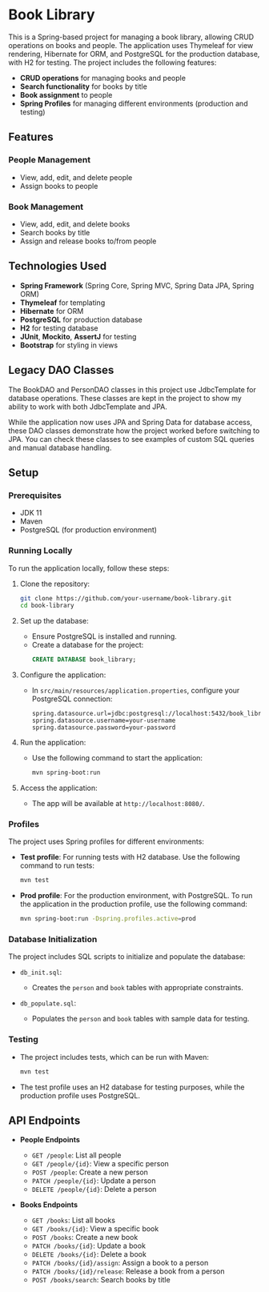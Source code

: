 # Book Library

This is a Spring-based project for managing a book library, allowing CRUD operations on books and people. The application uses Thymeleaf for view rendering, Hibernate for ORM, and PostgreSQL for the production database, with H2 for testing. The project includes the following features:

- **CRUD operations** for managing books and people
- **Search functionality** for books by title
- **Book assignment** to people
- **Spring Profiles** for managing different environments (production and testing)

## Features

### People Management
- View, add, edit, and delete people
- Assign books to people

### Book Management
- View, add, edit, and delete books
- Search books by title
- Assign and release books to/from people

## Technologies Used
- **Spring Framework** (Spring Core, Spring MVC, Spring Data JPA, Spring ORM)
- **Thymeleaf** for templating
- **Hibernate** for ORM
- **PostgreSQL** for production database
- **H2** for testing database
- **JUnit**, **Mockito**, **AssertJ** for testing
- **Bootstrap** for styling in views

## Legacy DAO Classes
The BookDAO and PersonDAO classes in this project use JdbcTemplate for database operations. These classes are kept in the project to show my ability to work with both JdbcTemplate and JPA.

While the application now uses JPA and Spring Data for database access, these DAO classes demonstrate how the project worked before switching to JPA. You can check these classes to see examples of custom SQL queries and manual database handling.

## Setup

### Prerequisites
- JDK 11
- Maven
- PostgreSQL (for production environment)

### Running Locally
To run the application locally, follow these steps:

1. Clone the repository:
   ```bash
   git clone https://github.com/your-username/book-library.git
   cd book-library
   

2. Set up the database:
    - Ensure PostgreSQL is installed and running.
    - Create a database for the project:
      ```sql
      CREATE DATABASE book_library;
      ```

3. Configure the application:
    - In `src/main/resources/application.properties`, configure your PostgreSQL connection:
      ```properties
      spring.datasource.url=jdbc:postgresql://localhost:5432/book_library
      spring.datasource.username=your-username
      spring.datasource.password=your-password
      ```

4. Run the application:
    - Use the following command to start the application:
      ```bash
      mvn spring-boot:run
      ```

5. Access the application:
    - The app will be available at `http://localhost:8080/`.

### Profiles
The project uses Spring profiles for different environments:

- **Test profile**: For running tests with H2 database. Use the following command to run tests:
  ```bash
  mvn test
  ```

- **Prod profile**: For the production environment, with PostgreSQL. To run the application in the production profile, use the following command:
  ```bash
  mvn spring-boot:run -Dspring.profiles.active=prod
  ```

### Database Initialization

The project includes SQL scripts to initialize and populate the database:

- `db_init.sql`:
    - Creates the `person` and `book` tables with appropriate constraints.

- `db_populate.sql`:
    - Populates the `person` and `book` tables with sample data for testing.

### Testing

- The project includes tests, which can be run with Maven:
  ```bash
  mvn test
  ```

- The test profile uses an H2 database for testing purposes, while the production profile uses PostgreSQL.

## API Endpoints

- **People Endpoints**
    - `GET /people`: List all people
    - `GET /people/{id}`: View a specific person
    - `POST /people`: Create a new person
    - `PATCH /people/{id}`: Update a person
    - `DELETE /people/{id}`: Delete a person

- **Books Endpoints**
    - `GET /books`: List all books
    - `GET /books/{id}`: View a specific book
    - `POST /books`: Create a new book
    - `PATCH /books/{id}`: Update a book
    - `DELETE /books/{id}`: Delete a book
    - `PATCH /books/{id}/assign`: Assign a book to a person
    - `PATCH /books/{id}/release`: Release a book from a person
    - `POST /books/search`: Search books by title